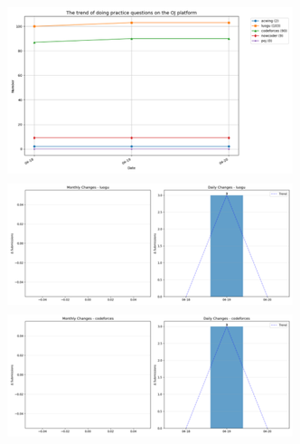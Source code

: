 ![日志](./Tool/Statistics/images/activity.png)


![LuoGu](./Tool/Statistics/images/luogu_deltas.png)


![LuoGu](./Tool/Statistics/images/codeforces_deltas.png)